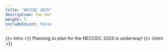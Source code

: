```yaml
---
title: "NECCDC 2025"
description: foo bar
weight: 1
includeInList: false
---
```


{{< intro >}}
Planning to plan for the NECCDC 2025 is underway!
{{< /intro >}}

<!-- ---

{{<toc>}}

---

## Information Packets

{{< resources style="code" sort="desc" />}} -->
